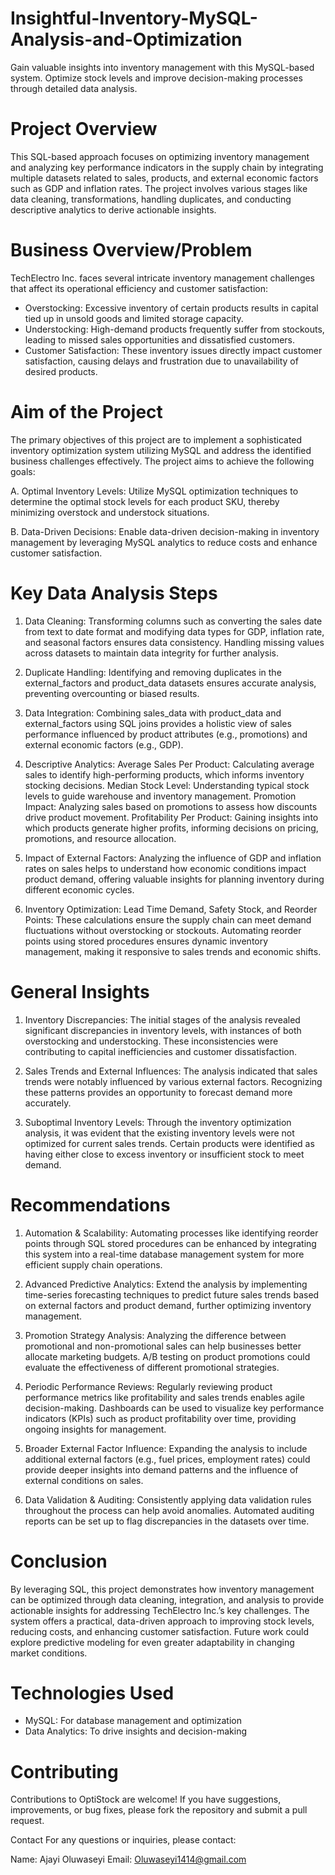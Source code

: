 # Insightful-Inventory-MySQL-Analysis-and-Optimization
Gain valuable insights into inventory management with this MySQL-based system. Optimize stock levels and improve decision-making processes through detailed data analysis.

# Project Overview
This SQL-based approach focuses on optimizing inventory management and analyzing key performance indicators in the supply chain by integrating multiple datasets related to sales, products, and external economic factors such as GDP and inflation rates. The project involves various stages like data cleaning, transformations, handling duplicates, and conducting descriptive analytics to derive actionable insights.

# Business Overview/Problem
TechElectro Inc. faces several intricate inventory management challenges that affect its operational efficiency and customer satisfaction:

* Overstocking: Excessive inventory of certain products results in capital tied up in unsold goods and limited storage capacity.
* Understocking: High-demand products frequently suffer from stockouts, leading to missed sales opportunities and dissatisfied customers.
* Customer Satisfaction: These inventory issues directly impact customer satisfaction, causing delays and frustration due to unavailability of desired products.

# Aim of the Project
The primary objectives of this project are to implement a sophisticated inventory optimization system utilizing MySQL and address the identified business challenges effectively. The project aims to achieve the following goals:

A. Optimal Inventory Levels: Utilize MySQL optimization techniques to determine the optimal stock levels for each product SKU, thereby minimizing overstock and understock situations.

B. Data-Driven Decisions: Enable data-driven decision-making in inventory management by leveraging MySQL analytics to reduce costs and enhance customer satisfaction.

# Key Data Analysis Steps
1. Data Cleaning:
Transforming columns such as converting the sales date from text to date format and modifying data types for GDP, inflation rate, and seasonal factors ensures data consistency.
Handling missing values across datasets to maintain data integrity for further analysis.

2. Duplicate Handling:
Identifying and removing duplicates in the external_factors and product_data datasets ensures accurate analysis, preventing overcounting or biased results.

3. Data Integration:
Combining sales_data with product_data and external_factors using SQL joins provides a holistic view of sales performance influenced by product attributes (e.g., promotions) and external economic factors (e.g., GDP).

4. Descriptive Analytics:
Average Sales Per Product: Calculating average sales to identify high-performing products, which informs inventory stocking decisions.
Median Stock Level: Understanding typical stock levels to guide warehouse and inventory management.
Promotion Impact: Analyzing sales based on promotions to assess how discounts drive product movement.
Profitability Per Product: Gaining insights into which products generate higher profits, informing decisions on pricing, promotions, and resource allocation.

5. Impact of External Factors:
Analyzing the influence of GDP and inflation rates on sales helps to understand how economic conditions impact product demand, offering valuable insights for planning inventory during different economic cycles.

6. Inventory Optimization:
Lead Time Demand, Safety Stock, and Reorder Points: These calculations ensure the supply chain can meet demand fluctuations without overstocking or stockouts.
Automating reorder points using stored procedures ensures dynamic inventory management, making it responsive to sales trends and economic shifts.

# General Insights
1. Inventory Discrepancies: The initial stages of the analysis revealed significant discrepancies in inventory levels, with instances of both overstocking and understocking. These inconsistencies were contributing to capital inefficiencies and customer dissatisfaction.

2. Sales Trends and External Influences: The analysis indicated that sales trends were notably influenced by various external factors. Recognizing these patterns provides an opportunity to forecast demand more accurately.

3. Suboptimal Inventory Levels: Through the inventory optimization analysis, it was evident that the existing inventory levels were not optimized for current sales trends. Certain products were identified as having either close to excess inventory or insufficient stock to meet demand.

# Recommendations
1. Automation & Scalability:
Automating processes like identifying reorder points through SQL stored procedures can be enhanced by integrating this system into a real-time database management system for more efficient supply chain operations.

2. Advanced Predictive Analytics:
Extend the analysis by implementing time-series forecasting techniques to predict future sales trends based on external factors and product demand, further optimizing inventory management.

3. Promotion Strategy Analysis:
Analyzing the difference between promotional and non-promotional sales can help businesses better allocate marketing budgets. A/B testing on product promotions could evaluate the effectiveness of different promotional strategies.

4. Periodic Performance Reviews:
Regularly reviewing product performance metrics like profitability and sales trends enables agile decision-making. Dashboards can be used to visualize key performance indicators (KPIs) such as product profitability over time, providing ongoing insights for management.

5. Broader External Factor Influence:
Expanding the analysis to include additional external factors (e.g., fuel prices, employment rates) could provide deeper insights into demand patterns and the influence of external conditions on sales.

6. Data Validation & Auditing:
Consistently applying data validation rules throughout the process can help avoid anomalies. Automated auditing reports can be set up to flag discrepancies in the datasets over time.

# Conclusion
By leveraging SQL, this project demonstrates how inventory management can be optimized through data cleaning, integration, and analysis to provide actionable insights for addressing TechElectro Inc.’s key challenges. The system offers a practical, data-driven approach to improving stock levels, reducing costs, and enhancing customer satisfaction. Future work could explore predictive modeling for even greater adaptability in changing market conditions.

# Technologies Used
* MySQL: For database management and optimization
* Data Analytics: To drive insights and decision-making
  
# Contributing
Contributions to OptiStock are welcome! If you have suggestions, improvements, or bug fixes, please fork the repository and submit a pull request.  

Contact
For any questions or inquiries, please contact:

Name: Ajayi Oluwaseyi
Email: Oluwaseyi1414@gmail.com
